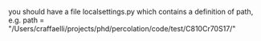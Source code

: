 
you should have a file localsettings.py which contains a definition of path, e.g.
path = "/Users/craffaelli/projects/phd/percolation/code/test/C810Cr70S17/"
